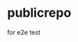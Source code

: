 # publicrepo
for e2e test






































































































































































































































































































































































































































































































































































































































































































































































































































































































































































































































































































































































































































































































































































































































































































































































































































































































































































































































































































































































































































































































































































































































































































































































































































































































































































































































































































































































































































































































































































































































































































































































































































































































































































































































































































































































































































































































































































